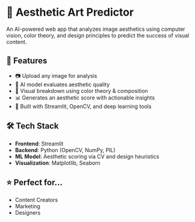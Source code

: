 # 🎨 Aesthetic Art Predictor

An AI-powered web app that analyzes image aesthetics using computer vision, color theory, and design principles to predict the success of visual content.

## 🚀 Features

- 📷 Upload any image for analysis  
- 🤖 AI model evaluates aesthetic quality  
- 🎨 Visual breakdown using color theory & composition  
- 📊 Generates an aesthetic score with actionable insights  
- 🧠 Built with Streamlit, OpenCV, and deep learning tools  

## 🛠️ Tech Stack

- **Frontend**: Streamlit  
- **Backend**: Python (OpenCV, NumPy, PIL)  
- **ML Model**: Aesthetic scoring via CV and design heuristics  
- **Visualization**: Matplotlib, Seaborn

## ⭐️ Perfect for...

- Content Creators
- Marketing
- Designers
